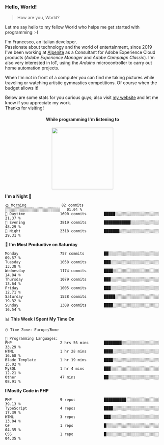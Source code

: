 ### Hello, World!

> How are you, World?

Let me say hello to my fellow World who helps me get started with programming :-)

I'm Francesco, an Italian developer.  
Passionate about technology and the world of entertainment, since 2019 I've been working at [Alpenite](https://www.alpenite.com) as a Consultant for Adobe Experience Cloud products (*Adobe Experience Manager* and *Adobe Campaign Classic*). I'm also very interested in IoT, using the *Arduino* microcontroller to carry out home automation projects.

When I'm not in front of a computer you can find me taking pictures while traveling or watching artistic gymnastics competitions. Of course when the budget allows it!

Below are some stats for you curious guys; also visit [my website](https://www.francescorega.eu) and let me know if you appreciate my work.  
Thanks for visiting!

<div align="center">
  <h4>While programming I'm listening to</h4>
  <a href="https://apps.francescorega.eu/now-playing/11147232609" target="_blank"><img src="https://apps.francescorega.eu/now-playing/11147232609" width="200"></a>
</div>

<!--START_SECTION:waka-->
**I'm a Night 🦉** 

```text
🌞 Morning                82 commits          ░░░░░░░░░░░░░░░░░░░░░░░░░   01.04 % 
🌆 Daytime                1690 commits        █████░░░░░░░░░░░░░░░░░░░░   21.37 % 
🌃 Evening                3819 commits        ████████████░░░░░░░░░░░░░   48.29 % 
🌙 Night                  2318 commits        ███████░░░░░░░░░░░░░░░░░░   29.31 % 
```
📅 **I'm Most Productive on Saturday** 

```text
Monday                   757 commits         ██░░░░░░░░░░░░░░░░░░░░░░░   09.57 % 
Tuesday                  1058 commits        ███░░░░░░░░░░░░░░░░░░░░░░   13.38 % 
Wednesday                1174 commits        ████░░░░░░░░░░░░░░░░░░░░░   14.84 % 
Thursday                 1079 commits        ███░░░░░░░░░░░░░░░░░░░░░░   13.64 % 
Friday                   1005 commits        ███░░░░░░░░░░░░░░░░░░░░░░   12.71 % 
Saturday                 1528 commits        █████░░░░░░░░░░░░░░░░░░░░   19.32 % 
Sunday                   1308 commits        ████░░░░░░░░░░░░░░░░░░░░░   16.54 % 
```


📊 **This Week I Spent My Time On** 

```text
🕑︎ Time Zone: Europe/Rome

💬 Programming Languages: 
PHP                      2 hrs 56 mins       ████████░░░░░░░░░░░░░░░░░   33.29 % 
HTML                     1 hr 28 mins        ████░░░░░░░░░░░░░░░░░░░░░   16.68 % 
Blade Template           1 hr 19 mins        ████░░░░░░░░░░░░░░░░░░░░░   15.02 % 
MySQL                    1 hr 4 mins         ███░░░░░░░░░░░░░░░░░░░░░░   12.21 % 
Other                    47 mins             ██░░░░░░░░░░░░░░░░░░░░░░░   08.91 % 
```

**I Mostly Code in PHP** 

```text
PHP                      9 repos             ██████████░░░░░░░░░░░░░░░   39.13 % 
TypeScript               4 repos             ████░░░░░░░░░░░░░░░░░░░░░   17.39 % 
HTML                     3 repos             ███░░░░░░░░░░░░░░░░░░░░░░   13.04 % 
C#                       1 repo              █░░░░░░░░░░░░░░░░░░░░░░░░   04.35 % 
CSS                      1 repo              █░░░░░░░░░░░░░░░░░░░░░░░░   04.35 % 
```




<!--END_SECTION:waka-->
